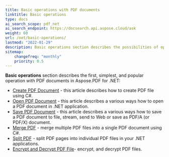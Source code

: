 ```yaml
---
title: Basic operations with PDF documents
linktitle: Basic operations
type: docs
ai_search_scope: pdf_net
ai_search_endpoint: https://docsearch.api.aspose.cloud/ask
weight: 60
url: /net/basic-operations/
lastmod: "2022-01-29"
description: Basic operations section describes the possibilities of opening and saving PDF documents using the Aspose.PDF for .NET.
sitemap:
    changefreq: "monthly"
    priority: 0.5
---
```


**Basic operations** section describes the first, simplest, and popular operation with PDF documents in Aspose.PDF for .NET:

- [Create PDF Document](/pdf/net/create-document/) - this article describes how to create PDF file using C#.
- [Open PDF Document](/pdf/net/open-pdf-document/) - this article describes a various ways how to open a PDF document in .NET application.
- [Save PDF Document](/pdf/net/save-pdf-document/) - this article describes a various ways how to save a PDF document to file, stream, send to Web or save as PDF/A (or PDF/X) document.
- [Merge PDF](/pdf/net/merge-pdf-documents/) - merge multiple PDF files into a single PDF document using C#.
- [Split PDF](/pdf/net/split-document/) - split PDF pages into individual PDF files in your .NET applications.
- [Encrypt and Decrypt PDF File](/pdf/net/set-privileges-encrypt-and-decrypt-pdf-file/)- encrypt, and decrypt PDF files.
